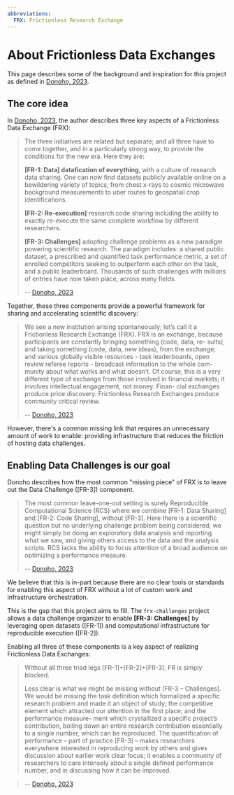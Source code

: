 ```yaml
---
abbreviations:
  FRX: Frictionless Research Exchange
---
```


# About Frictionless Data Exchanges

This page describes some of the background and inspiration for this project as defined in [Donoho, 2023](https://doi.org/10.48550/arXiv.2310.00865).

## The core idea

In [Donoho, 2023](https://doi.org/10.48550/arXiv.2310.00865), the author describes three key aspects of a Frictionless Data Exchange (FRX):

> The three initiatives are related but separate; and all three have to come together, and in a particularly strong way, to provide the conditions for the new era. Here they are:
>
> **[FR-1: Data] datafication of everything**, with a culture of research data sharing. One can now find datasets publicly available online on a bewildering variety of topics, from chest x-rays to cosmic microwave background measurements to uber routes to geospatial crop identifications.
>
> **[FR-2: Re-execution]** research code sharing including the ability to exactly re-execute the same complete workflow by different researchers.
>
> **[FR-3: Challenges]** adopting challenge problems as a new paradigm powering scientific research. The paradigm includes: a shared public dataset, a prescribed and quantified task performance metric, a set of enrolled competitors seeking to outperform each other on the task, and a public leaderboard. Thousands of such challenges with millions of entries have now taken place, across many fields.
>
> -- [Donoho, 2023](https://doi.org/10.48550/arXiv.2310.00865)

Together, these three components provide a powerful framework for sharing and accelerating scientific discovery:

> We see a new institution arising spontaneously; let’s call it a Frictionless Research Exchange (FRX).
> FRX is an exchange, because participants are constantly bringing something (code, data, re- sults), and taking something (code, data, new ideas), from the exchange; and various globally visible resources - task leaderboards, open review referee reports - broadcast information to the whole com- munity about what works and what doesn’t. Of course, this is a very different type of exchange from those involved in financial markets; it involves intellectual engagement, not money. Finan- cial exchanges produce price discovery. Frictionless Research Exchanges produce community critical review.
>
> -- [Donoho, 2023](https://doi.org/10.48550/arXiv.2310.00865)

However, there's a common missing link that requires an unnecessary amount of work to enable: providing infrastructure that reduces the friction of hosting data challenges.

## Enabling Data Challenges is our goal

Donoho describes how the most common "missing piece" of FRX is to leave out the Data Challenge ([FR-3]) component.

> The most common leave-one-out setting is surely Reproducible Computational Science (RCS) where we combine [FR-1: Data Sharing] and [FR-2: Code Sharing], without [FR-3]. Here there is a scientific question but no underlying challenge problem being considered; we might simply be doing an exploratory data analysis and reporting what we saw, and giving others access to the data and the analysis scripts. RCS lacks the ability to focus attention of a broad audience on optimizing a performance measure.
>
> -- [Donoho, 2023](https://doi.org/10.48550/arXiv.2310.00865)

We believe that this is in-part because there are no clear tools or standards for enabling this aspect of FRX without a lot of custom work and infrastructure orchestration.

This is the gap that this project aims to fill. The `frx-challenges` project allows a data challenge organizer to enable **[FR-3: Challenges]** by leveraging open datasets ([FR-1]) and computational infrastructure for reproducible execution ([FR-2]).

Enabling all three of these components is a key aspect of realizing Frictionless Data Exchanges:

> Without all three triad legs [FR-1]+[FR-2]+[FR-3], FR is simply blocked.
>
> Less clear is what we might be missing without [FR-3 – Challenges]. We would be missing the task definition which formalized a specific research problem and made it an object of study; the competitive element which attracted our attention in the first place; and the performance measure- ment which crystallized a specific project’s contribution, boiling down an entire research contribution essentially to a single number, which can be reproduced. The quantification of performance – part of practice [FR-3] – makes researchers everywhere interested in reproducing work by others and gives discussion about earlier work clear focus; it enables a community of researchers to care intensely about a single defined performance number, and in discussing how it can be improved.

> -- [Donoho, 2023](https://doi.org/10.48550/arXiv.2310.00865)
